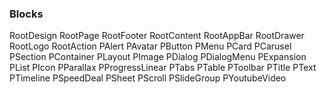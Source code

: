 

### Blocks

 RootDesign
 RootPage
 RootFooter
 RootContent
 RootAppBar
 RootDrawer
 RootLogo
 RootAction
 PAlert
 PAvatar
 PButton
 PMenu
 PCard 
 PCarusel
 PSection
 PContainer
 PLayout
 PImage
 PDialog
 PDialogMenu
 PExpansion
 PList
 PIcon
 PParallax
 PProgressLinear
 PTabs
 PTable
 PToolbar
 PTitle
 PText
 PTimeline
 PSpeedDeal
 PSheet
 PScroll
 PSlideGroup
 PYoutubeVideo
